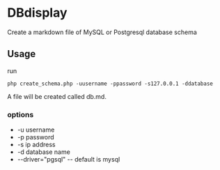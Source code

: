 # DBdisplay
Create a markdown file of MySQL or Postgresql database schema  

## Usage
run 
```
php create_schema.php -uusername -ppassword -s127.0.0.1 -ddatabase 
```
A file will be created called db.md.

### options
* -u username
* -p password
* -s ip address
* -d database name 
* --driver="pgsql" -- default is mysql